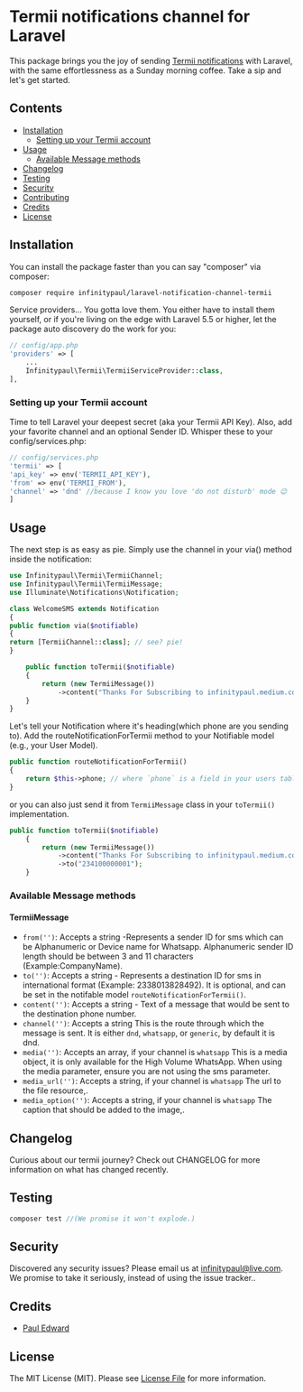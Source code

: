 # Termii notifications channel for Laravel

This package brings you the joy of sending [Termii notifications](https://developer.termii.com) with Laravel, with the
same effortlessness as a Sunday morning coffee. Take a sip and let's get started.

## Contents

- [Installation](#installation)
    - [Setting up your Termii account](#setting-up-your-termii-account)
- [Usage](#usage)
    - [Available Message methods](#available-message-methods)
- [Changelog](#changelog)
- [Testing](#testing)
- [Security](#security)
- [Contributing](#contributing)
- [Credits](#credits)
- [License](#license)

## Installation

You can install the package faster than you can say "composer" via composer:

``` bash
composer require infinitypaul/laravel-notification-channel-termii
```

Service providers... You gotta love them. You either have to install them yourself, or if you're living on the edge with
Laravel 5.5 or higher, let the package auto discovery do the work for you:

```php
// config/app.php
'providers' => [
    ...
    Infinitypaul\Termii\TermiiServiceProvider::class,
],

```

### Setting up your Termii account

Time to tell Laravel your deepest secret (aka your Termii API Key). Also, add your favorite channel and an optional
Sender ID. Whisper these to your config/services.php:

```php
// config/services.php
'termii' => [
'api_key' => env('TERMII_API_KEY'),
'from' => env('TERMII_FROM'),
'channel' => 'dnd' //because I know you love 'do not disturb' mode 😉
]
```

## Usage

The next step is as easy as pie. Simply use the channel in your via() method inside the notification:

```php
use Infinitypaul\Termii\TermiiChannel;
use Infinitypaul\Termii\TermiiMessage;
use Illuminate\Notifications\Notification;

class WelcomeSMS extends Notification
{
public function via($notifiable)
{
return [TermiiChannel::class]; // see? pie!
}

    public function toTermii($notifiable)
    {
        return (new TermiiMessage())
            ->content("Thanks For Subscribing to infinitypaul.medium.com. We promise to only send interesting stuff, no cat videos... well, maybe just one.");
    }
}
```

Let's tell your Notification where it's heading(which phone are you sending to). Add the routeNotificationForTermii
method to your Notifiable model (e.g., your User Model).

```php
public function routeNotificationForTermii()
{
    return $this->phone; // where `phone` is a field in your users table;
}

```

or you can also just send it from `TermiiMessage` class in your `toTermii()` implementation.

```php
public function toTermii($notifiable)
    {
        return (new TermiiMessage())
            ->content("Thanks For Subscribing to infinitypaul.medium.com. We promise to only send interesting stuff, no cat videos... well, maybe just one.")
            ->to("234100000001");
    }
```

### Available Message methods

#### TermiiMessage

- `from('')`: Accepts a string -Represents a sender ID for sms which can be Alphanumeric or Device name for Whatsapp.
  Alphanumeric sender ID length should be between 3 and 11 characters (Example:CompanyName).
- `to('')`: Accepts a string - Represents a destination ID for sms in international format (Example: 2338013828492).
  It is optional, and can be set in the notifable model `routeNotificationForTermii()`.
- `content('')`: Accepts a string - Text of a message that would be sent to the destination phone number.
- `channel('')`: Accepts a string This is the route through which the message is sent. It is either `dnd`, `whatsapp`,
  or `generic`, by default it is dnd.
- `media('')`: Accepts an array, if your channel is `whatsapp` This is a media object, it is only available for the High
  Volume WhatsApp. When using the media parameter, ensure you are not using the sms parameter.
- `media_url('')`: Accepts a string, if your channel is `whatsapp` The url to the file resource,.
- `media_option('')`: Accepts a string, if your channel is `whatsapp` The caption that should be added to the image,.

## Changelog

Curious about our termii journey? Check out CHANGELOG for more information on what has changed recently.

## Testing

```php
composer test //(We promise it won't explode.)
```

## Security

Discovered any security issues? Please email us at infinitypaul@live.com. We promise to take it seriously, instead of
using the issue tracker..

## Credits

- [Paul Edward](https://github.com/infinitypaul)

## License

The MIT License (MIT). Please see [License File](LICENSE.md) for more information.
